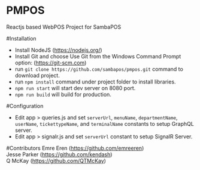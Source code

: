 # PMPOS
Reactjs based WebPOS Project for SambaPOS

#Installation
- Install NodeJS (https://nodejs.org/)
- Install Git and choose Use Git from the Windows Command Prompt option: (https://git-scm.com)
- run `git clone https://github.com/sambapos/pmpos.git` command to download project. 
- run `npm install` command under project folder to install libraries.
- `npm run start` will start dev server on 8080 port.
- `npm run build` will build for production. 

#Configuration
- Edit app > queries.js and set `serverUrl`, `menuName`, `departmentName`, `userName`, `tickettypeName`, and `terminalName` constants to setup GraphQL server.
- Edit app > signalr.js and set `serverUrl` constant to setup SignalR Server.

#Contributors
Emre Eren (https://github.com/emreeren)  
Jesse Parker (https://github.com/kendash)  
Q McKay (https://github.com/QTMcKay)  